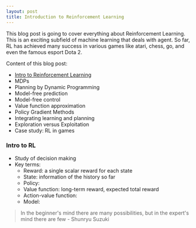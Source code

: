 ```yaml
---
layout: post
title: Introduction to Reinforcement Learning 
---
```


This blog post is going to cover everything about Reinforcement Learning. This is an exciting subfield of machine learning that deals with agent. So far, RL has achieved many success in various games like atari, chess, go, and even the famous esport Dota 2.  

Content of this blog post:
- [Intro to Reinforcement Learning](http://www0.cs.ucl.ac.uk/staff/d.silver/web/Teaching_files/intro_RL.pdf)
- MDPs
- Planning by Dynamic Programming
- Model-free prediction
- Model-free control
- Value function approximation
- Policy Gradient Methods
- Integrating learning and planning
- Exploration versus Exploitation
- Case study: RL in games


### Intro to RL
- Study of decision making
- Key terms:
  - Reward: a single scalar reward for each state 
  - State: information of the history so far
  - Policy: 
  - Value function: long-term reward, expected total reward
  - Action-value function:
  - Model: 


> In the beginner's mind there are many possibilities, but in the expert's mind there are few - Shunryu Suzuki
